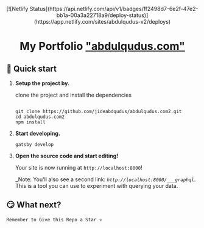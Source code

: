 <p align="center">
[![Netlify Status](https://api.netlify.com/api/v1/badges/ff2498d7-6e2f-47e2-bb1a-00a3a22718a9/deploy-status)](https://app.netlify.com/sites/abdulqudus-v2/deploys)
</p>
<h1 align="center">
  My Portfolio <a href='https://abdulqudus.com' target='_blank'>"abdulqudus.com"</a>
</h1>

## 🚀 Quick start

1.  **Setup the project by.**

    clone the project and install the dependencies

    ```shell
    
    git clone https://github.com/jideabdqudus/abdulqudus.com2.git
    cd abdulqudus.com2 
    npm install
    ```

1.  **Start developing.**


    ```shell
    gatsby develop
    ```

1.  **Open the source code and start editing!**

    Your site is now running at `http://localhost:8000`!

    _Note: You'll also see a second link: _`http://localhost:8000/___graphql`_. This is a tool you can use to experiment with querying your data. 

## 😏 What next?
  
    Remember to Give this Repo a Star ⭐
